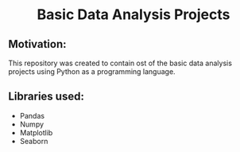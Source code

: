 
<h1 align="center">Basic Data Analysis Projects </h1>

## Motivation:
This repository was created to contain ost of the basic data analysis projects using Python as a programming language.

## Libraries used:
- Pandas
- Numpy
- Matplotlib
- Seaborn

